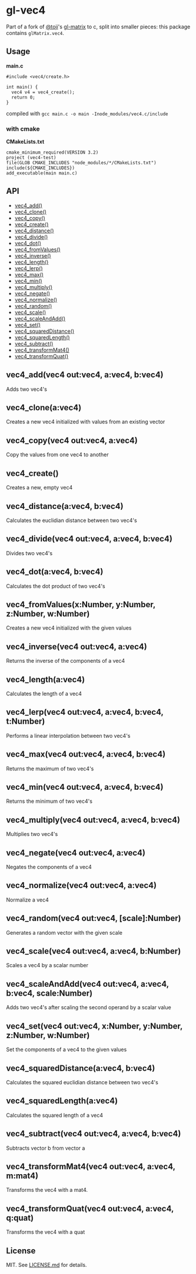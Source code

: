 # gl-vec4

Part of a fork of [@toji](http://github.com/toji)'s
[gl-matrix](http://github.com/toji/gl-matrix) to c, split into smaller pieces: this
package contains `glMatrix.vec4`.

## Usage

__main.c__
```
#include <vec4/create.h>

int main() {
  vec4 v4 = vec4_create();
  return 0;
}
```

compiled with `gcc main.c -o main -Inode_modules/vec4.c/include`

### with cmake

__CMakeLists.txt__
```
cmake_minimum_required(VERSION 3.2)
project (vec4-test)
file(GLOB CMAKE_INCLUDES "node_modules/*/CMakeLists.txt")
include(${CMAKE_INCLUDES})
add_executable(main main.c)
```

## API

  - [vec4_add()](#addoutvec4-avec4-bvec4)
  - [vec4_clone()](#cloneavec4)
  - [vec4_copy()](#copyoutvec4-avec4)
  - [vec4_create()](#create)
  - [vec4_distance()](#distanceavec4-bvec4)
  - [vec4_divide()](#divideoutvec4-avec4-bvec4)
  - [vec4_dot()](#dotavec4-bvec4)
  - [vec4_fromValues()](#fromvaluesxnumber-ynumber-znumber-wnumber)
  - [vec4_inverse()](#inverseoutvec4-avec4)
  - [vec4_length()](#lengthavec4)
  - [vec4_lerp()](#lerpoutvec4-avec4-bvec4-tnumber)
  - [vec4_max()](#maxoutvec4-avec4-bvec4)
  - [vec4_min()](#minoutvec4-avec4-bvec4)
  - [vec4_multiply()](#multiplyoutvec4-avec4-bvec4)
  - [vec4_negate()](#negateoutvec4-avec4)
  - [vec4_normalize()](#normalizeoutvec4-avec4)
  - [vec4_random()](#randomoutvec4-scalenumber)
  - [vec4_scale()](#scaleoutvec4-avec4-bnumber)
  - [vec4_scaleAndAdd()](#scaleandaddoutvec4-avec4-bvec4-scalenumber)
  - [vec4_set()](#setoutvec4-xnumber-ynumber-znumber-wnumber)
  - [vec4_squaredDistance()](#squareddistanceavec4-bvec4)
  - [vec4_squaredLength()](#squaredlengthavec4)
  - [vec4_subtract()](#subtractoutvec4-avec4-bvec4)
  - [vec4_transformMat4()](#transformmat4outvec4-avec4-mmat4)
  - [vec4_transformQuat()](#transformquatoutvec4-avec4-qquat)

## vec4_add(vec4 out:vec4, a:vec4, b:vec4)

  Adds two vec4's

## vec4_clone(a:vec4)

  Creates a new vec4 initialized with values from an existing vector

## vec4_copy(vec4 out:vec4, a:vec4)

  Copy the values from one vec4 to another

## vec4_create()

  Creates a new, empty vec4

## vec4_distance(a:vec4, b:vec4)

  Calculates the euclidian distance between two vec4's

## vec4_divide(vec4 out:vec4, a:vec4, b:vec4)

  Divides two vec4's

## vec4_dot(a:vec4, b:vec4)

  Calculates the dot product of two vec4's

## vec4_fromValues(x:Number, y:Number, z:Number, w:Number)

  Creates a new vec4 initialized with the given values

## vec4_inverse(vec4 out:vec4, a:vec4)

  Returns the inverse of the components of a vec4

## vec4_length(a:vec4)

  Calculates the length of a vec4

## vec4_lerp(vec4 out:vec4, a:vec4, b:vec4, t:Number)

  Performs a linear interpolation between two vec4's

## vec4_max(vec4 out:vec4, a:vec4, b:vec4)

  Returns the maximum of two vec4's

## vec4_min(vec4 out:vec4, a:vec4, b:vec4)

  Returns the minimum of two vec4's

## vec4_multiply(vec4 out:vec4, a:vec4, b:vec4)

  Multiplies two vec4's

## vec4_negate(vec4 out:vec4, a:vec4)

  Negates the components of a vec4

## vec4_normalize(vec4 out:vec4, a:vec4)

  Normalize a vec4

## vec4_random(vec4 out:vec4, [scale]:Number)

  Generates a random vector with the given scale

## vec4_scale(vec4 out:vec4, a:vec4, b:Number)

  Scales a vec4 by a scalar number

## vec4_scaleAndAdd(vec4 out:vec4, a:vec4, b:vec4, scale:Number)

  Adds two vec4's after scaling the second operand by a scalar value

## vec4_set(vec4 out:vec4, x:Number, y:Number, z:Number, w:Number)

  Set the components of a vec4 to the given values

## vec4_squaredDistance(a:vec4, b:vec4)

  Calculates the squared euclidian distance between two vec4's

## vec4_squaredLength(a:vec4)

  Calculates the squared length of a vec4

## vec4_subtract(vec4 out:vec4, a:vec4, b:vec4)

  Subtracts vector b from vector a

## vec4_transformMat4(vec4 out:vec4, a:vec4, m:mat4)

  Transforms the vec4 with a mat4.

## vec4_transformQuat(vec4 out:vec4, a:vec4, q:quat)

  Transforms the vec4 with a quat

## License

MIT. See [LICENSE.md](http://github.com/stackgl/gl-vec4/blob/master/LICENSE.md) for details.
